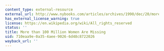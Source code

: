 ```yaml
---
content_type: external-resource
external_url: http://www.nybooks.com/articles/archives/1990/dec/20/more-than-100-million-women-are-missing/
has_external_license_warning: true
license: https://en.wikipedia.org/wiki/All_rights_reserved
status: ''
title: More than 100 Million Women Are Missing
uid: 710eaa9e-0a35-4aee-9026-6d48c8722026
wayback_url: ''
---
```

